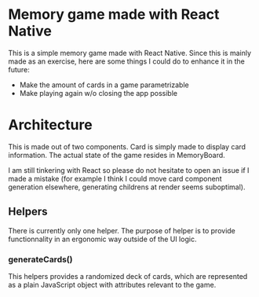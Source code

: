 # Memory game made with React Native

This is a simple memory game made with React Native.  Since this is
mainly made as an exercise, here are some things I could do to enhance
it in the future:

- Make the amount of cards in a game parametrizable
- Make playing again w/o closing the app possible

# Architecture

This is made out of two components. Card is simply made to display
card information. The actual state of the game resides in MemoryBoard.

I am still tinkering with React so please do not hesitate to open an
issue if I made a mistake (for example I think I could move card
component generation elsewhere, generating childrens at render seems
suboptimal).

## Helpers

There is currently only one helper. The purpose of helper is to
provide functionnality in an ergonomic way outside of the UI logic.

### generateCards()

This helpers provides a randomized deck of cards, which are
represented as a plain JavaScript object with attributes relevant to
the game.